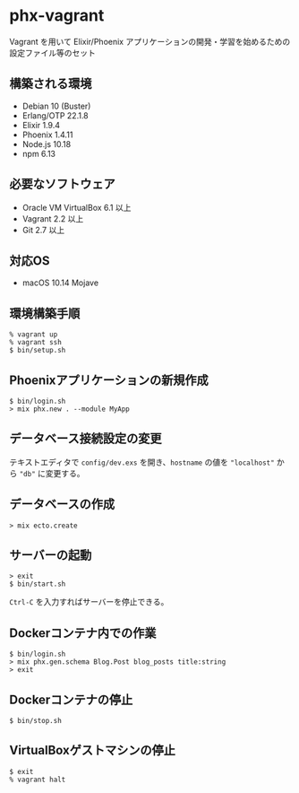 # phx-vagrant

Vagrant を用いて Elixir/Phoenix アプリケーションの開発・学習を始めるための設定ファイル等のセット

## 構築される環境

* Debian 10 (Buster)
* Erlang/OTP 22.1.8
* Elixir 1.9.4
* Phoenix 1.4.11
* Node.js 10.18
* npm 6.13

## 必要なソフトウェア

* Oracle VM VirtualBox 6.1 以上
* Vagrant 2.2 以上
* Git 2.7 以上

## 対応OS

* macOS 10.14 Mojave

## 環境構築手順

```
% vagrant up
% vagrant ssh
$ bin/setup.sh
```

## Phoenixアプリケーションの新規作成

```
$ bin/login.sh
> mix phx.new . --module MyApp
```

## データベース接続設定の変更

テキストエディタで `config/dev.exs` を開き、`hostname` の値を `"localhost"` から `"db"` に変更する。

## データベースの作成

```
> mix ecto.create
```

## サーバーの起動

```
> exit
$ bin/start.sh
```

`Ctrl-C` を入力すればサーバーを停止できる。

## Dockerコンテナ内での作業

```
$ bin/login.sh
> mix phx.gen.schema Blog.Post blog_posts title:string
> exit
```

## Dockerコンテナの停止

```
$ bin/stop.sh
```

## VirtualBoxゲストマシンの停止

```
$ exit
% vagrant halt
```
